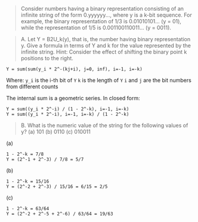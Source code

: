 > Consider numbers having a binary representation consisting of an infinite
string of the form 0.yyyyyy..., where y is a k-bit sequence. For example, the
binary representation of 1/3 is 0.01010101... (y = 01), while the representation
of 1/5 is 0.001100110011... (y = 0011).

> A. Let Y = B2U_k(y), that is, the number having binary representation y. Give
a formula in terms of Y and k for the value represented by the infinite string.
Hint: Consider the effect of shifting the binary point k positions to the right.

```
Y = sum(sum(y_i * 2^-(kj+i), j=0, inf), i=-1, i=-k)
```
Where:
    `y_i` is the i-th bit of `Y`
    `k` is the length of `Y`
    `i` and `j` are the bit numbers from different counts

The internal sum is a geometric series. In closed form:
```
Y = sum((y_i * 2^-i) / (1 - 2^-k), i=-1, i=-k)
Y = sum((y_i * 2^-i), i=-1, i=-k) / (1 - 2^-k)
```

> B. What is the numeric value of the string for the following values of y?
(a) 101
(b) 0110
(c) 010011

(a)
```
1 - 2^-k = 7/8
Y = (2^-1 + 2^-3) / 7/8 = 5/7
```

(b)
```
1 - 2^-k = 15/16
Y = (2^-2 + 2^-3) / 15/16 = 6/15 = 2/5
```

(c)
```
1 - 2^-k = 63/64
Y = (2^-2 + 2^-5 + 2^-6) / 63/64 = 19/63
```
